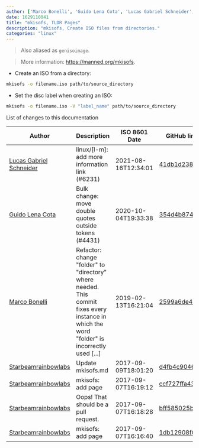```yaml
---
author: ['Marco Bonelli', 'Guido Lena Cota', 'Lucas Gabriel Schneider', 'Starbeamrainbowlabs']
date: 1629110041
title: "mkisofs, TLDR Pages"
description: "mkisofs, Create ISO files from directories."
categories: "linux"
---
```

> Also aliased as `genisoimage`.

> More information: <https://manned.org/mkisofs>.

- Create an ISO from a directory:

```bash
mkisofs -o filename.iso path/to/source_directory
```

- Set the disc label when creating an ISO:

```bash
mkisofs -o filename.iso -V "label_name" path/to/source_directory
```
List of changes to this documentation


Author | Description | ISO 8601 Date | GitHub link
------|-----|-----|-----
[Lucas Gabriel Schneider](mailto:casdpa@gmail.com) | linux/[l-m]: add more information link (#6231) | 2021-08-16T12:34:01 | [41db1d238028](https://github.com/tldr-pages/tldr/commit/41db1d2380286234a89aaa2131d8e1d1c531b850)
[Guido Lena Cota](mailto:guido.lenacota@kreuzwerker.de) | Bulk change: move double quotes outside tokens (#4431) | 2020-10-04T19:33:38 | [354d4b8748ee](https://github.com/tldr-pages/tldr/commit/354d4b8748ee58813dd6830ced7c3b11067255d7)
[Marco Bonelli](mailto:mb5.marcob@gmail.com) | Refactor: change "folder" to "directory" where needed. This commit fixes every instance in which the word "folder" is incorrectly used [...] | 2019-02-13T16:21:04 | [2599a6de483a](https://github.com/tldr-pages/tldr/commit/2599a6de483a70601ab17b29e0f18a5a8bdcaa12)
[Starbeamrainbowlabs](mailto:sbrl@starbeamrainbowlabs.com) | Update mkisofs.md | 2017-09-09T18:01:20 | [d4fb4c9046d0](https://github.com/tldr-pages/tldr/commit/d4fb4c9046d0a9ca9f6ae6772368d12882188499)
[Starbeamrainbowlabs](mailto:sbrl@starbeamrainbowlabs.com) | mkisofs: add page | 2017-09-07T16:19:12 | [ccf727ffa430](https://github.com/tldr-pages/tldr/commit/ccf727ffa43019593b2c92733a699a63e9ecc181)
[Starbeamrainbowlabs](mailto:sbrl@starbeamrainbowlabs.com) | Oops! That should be a pull request. | 2017-09-07T16:18:28 | [bff585025b38](https://github.com/tldr-pages/tldr/commit/bff585025b38d1b8a107d8f1d4e9d675369a35bf)
[Starbeamrainbowlabs](mailto:sbrl@starbeamrainbowlabs.com) | mkisofs: add page | 2017-09-07T16:16:40 | [1db12908f0fe](https://github.com/tldr-pages/tldr/commit/1db12908f0fe48f815378826e240f99f807ca858)

